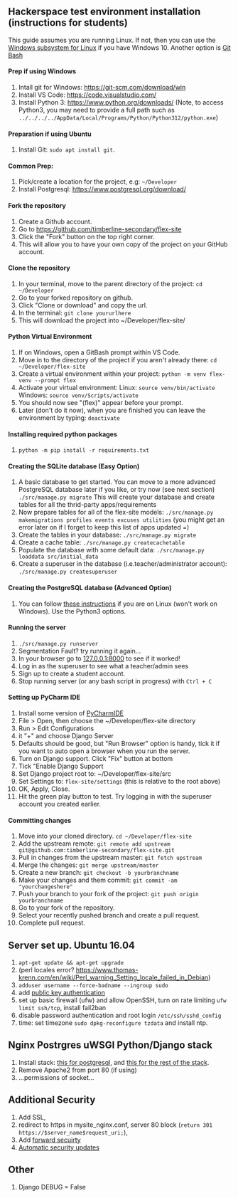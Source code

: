 ## Hackerspace test environment installation (instructions for students)
This guide assumes you are running Linux.  If not, then you can use the [Windows subsystem for Linux](https://docs.microsoft.com/en-us/windows/wsl/install-win10) if you have Windows 10.  Another option is [Git Bash](https://git-for-windows.github.io/)

#### Prep if using Windows
1. Intall git for Windows: https://git-scm.com/download/win
1. Install VS Code: https://code.visualstudio.com/
1. Install Python 3: https://www.python.org/downloads/ (Note, to access Python3, you may need to provide a full path such as `../../../../AppData/Local/Programs/Python/Python312/python.exe`)

#### Preparation if using Ubuntu
1. Install Git: `sudo apt install git`. 

#### Common Prep:
1. Pick/create a location for the project, e.g: `~/Developer`
1. Install Postgresql: https://www.postgresql.org/download/

#### Fork the repository
1. Create a Github account.
2. Go to https://github.com/timberline-secondary/flex-site
3. Click the "Fork" button on the top right corner. 
4. This will allow you to have your own copy of the project on your GitHub account.

#### Clone the repository
1. In your terminal, move to the parent directory of the project: `cd ~/Developer`
2. Go to your forked repository on github.
3. Click "Clone or download" and copy the url.
4. In the terminal: `git clone yoururlhere`
3. This will download the project into ~/Developer/flex-site/

#### Python Virtual Environment
1. If on Windows, open a GitBash prompt within VS Code.
2. Move in to the directory of the project if you aren't already there: `cd ~/Developer/flex-site` 
2. Create a virtual environment within your project: `python -m venv flex-venv --prompt flex`
3. Activate your virtual environment: Linux: `source venv/bin/activate` Windows: `source venv/Scripts/activate`
4. You should now see "(flex)" appear before your prompt.
5. Later (don't do it now), when you are finished you can leave the environment by typing: `deactivate`

#### Installing required python packages
1. `python -m pip install -r requirements.txt`

#### Creating the SQLite database (Easy Option)
1. A basic database to get started.  You can move to a more advanced PostgreSQL database later if you like, or try now (see next section)
`./src/manage.py migrate`  This will create your database and create tables for all the thrid-party apps/requirements
2. Now prepare tables for all of the flex-site models: `./src/manage.py makemigrations profiles events excuses utilities` (you might get an error later on if I forget to keep this list of apps updated =)
2. Create the tables in your database: `./src/manage.py migrate`
2. Create a cache table: `./src/manage.py createcachetable`
2. Populate the database with some default data: `./src/manage.py loaddata src/initial_data`
3. Create a superuser in the database (i.e.teacher/administrator account): `./src/manage.py createsuperuser`

#### Creating the PostgreSQL database (Advanced Option)
1. You can follow [these instructions](https://www.digitalocean.com/community/tutorials/how-to-use-postgresql-with-your-django-application-on-ubuntu-16-04) if you are on Linux (won't work on Windows).  Use the Python3 options.

#### Running the server
1. `./src/manage.py runserver`
2. Segmentation Fault?  try running it again...
3. In your browser go to [127.0.0.1:8000](http://127.0.0.1:8000) to see if it worked!
4. Log in as the superuser to see what a teacher/admin sees
5. Sign up to create a student account.
6. Stop running server (or any bash script in progress) with `Ctrl + C`

#### Setting up PyCharm IDE
1. Install some version of [PyCharmIDE](https://www.jetbrains.com/pycharm/download/#section=linux)
1. File > Open, then choose the ~/Developer/flex-site directory
1. Run > Edit Configurations
1. it "+" and choose Django Server
1. Defaults should be good, but "Run Browser" option is handy, tick it if you want to auto open a browser when you run the server.
1. Turn on Django support.  Click "Fix" button at bottom
1. Tick "Enable Django Support
1. Set Django project root to: ~/Developer/flex-site/src
1. Set Settings to: `flex-site/settings` (this is relative to the root above)
1. OK, Apply, Close.
1. Hit the green play button to test.  Try logging in with the superuser account you created earlier.

#### Committing changes

1. Move into your cloned directory. `cd ~/Developer/flex-site`
2. Add the upstream remote: `git remote add upstream git@github.com:timberline-secondary/flex-site.git`
3. Pull in changes from the upstream master: `git fetch upstream`
4. Merge the changes: `git merge upstream/master`
5. Create a new branch: `git checkout -b yourbranchname`
6. Make your changes and them commit: `git commit -am "yourchangeshere"`
7. Push your branch to your fork of the project: `git push origin yourbranchname`
8. Go to your fork of the repository. 
9. Select your recently pushed branch and create a pull request.
10. Complete pull request.


## Server set up. Ubuntu 16.04

1. `apt-get update && apt-get upgrade`
2. (perl locales error? https://www.thomas-krenn.com/en/wiki/Perl_warning_Setting_locale_failed_in_Debian)
3. `adduser username --force-badname --ingroup sudo`
4. add [public key authentication](https://www.digitalocean.com/community/tutorials/initial-server-setup-with-ubuntu-16-04)
6. set up basic firewall (ufw) and allow OpenSSH, turn on rate limiting `ufw limit ssh/tcp`, install fail2ban
7. disable password authentication and root login `/etc/ssh/sshd_config`
8. time: set timezone `sudo dpkg-reconfigure tzdata` and install ntp.

## Nginx Postrgres uWSGI Python/Django stack

1. Install stack: [this for postgresql](https://www.digitalocean.com/community/tutorials/how-to-set-up-django-with-postgres-nginx-and-gunicorn-on-ubuntu-16-04), and [this for the rest of the stack](http://uwsgi-docs.readthedocs.io/en/latest/tutorials/Django_and_nginx.html).
2. Remove Apache2 from port 80 (if using)
3. ...permissions of socket...

## Additional Security
1. Add SSL, 
2. redirect to https in mysite_nginx.conf, server 80 block (`return 301 https://$server_name$request_uri;`), 
3. Add [forward secuirty](https://raymii.org/s/tutorials/Strong_SSL_Security_On_nginx.html#Forward_Secrecy_&_Diffie_Hellman_Ephemeral_Parameters)
4. [Automatic security updates]( https://help.ubuntu.com/community/AutomaticSecurityUpdates)

## Other
1. Django DEBUG = False
